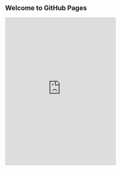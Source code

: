 ## Welcome to GitHub Pages

<iframe src="https://stage-choiceqr.online/embed/booking/boryssplace" style="border:none;width:360px;max-width:100%;height:480px"></iframe>